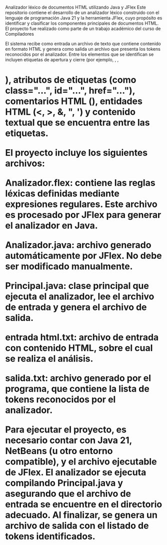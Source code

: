 Analizador léxico de documentos HTML utilizando Java y JFlex
Este repositorio contiene el desarrollo de un analizador léxico construido con el lenguaje de programación Java 21 y la herramienta JFlex, cuyo propósito es identificar y clasificar los componentes principales de documentos HTML. El proyecto fue realizado como parte de un trabajo académico del curso de Compiladores

El sistema recibe como entrada un archivo de texto que contiene contenido en formato HTML y genera como salida un archivo que presenta los tokens reconocidos por el analizador. Entre los elementos que se identifican se incluyen etiquetas de apertura y cierre (por ejemplo, <html>, </body>, <h1>), atributos de etiquetas (como class="...", id="...", href="..."), comentarios HTML (<!-- Esto es un comentario -->), entidades HTML (&lt;, &gt;, &amp;, &quot;, &apos;) y contenido textual que se encuentra entre las etiquetas.

El proyecto incluye los siguientes archivos:

Analizador.flex: contiene las reglas léxicas definidas mediante expresiones regulares. Este archivo es procesado por JFlex para generar el analizador en Java.

Analizador.java: archivo generado automáticamente por JFlex. No debe ser modificado manualmente.

Principal.java: clase principal que ejecuta el analizador, lee el archivo de entrada y genera el archivo de salida.

entrada html.txt: archivo de entrada con contenido HTML, sobre el cual se realiza el análisis.

salida.txt: archivo generado por el programa, que contiene la lista de tokens reconocidos por el analizador.

Para ejecutar el proyecto, es necesario contar con Java 21, NetBeans (u otro entorno compatible), y el archivo ejecutable de JFlex. El analizador se ejecuta compilando Principal.java y asegurando que el archivo de entrada se encuentre en el directorio adecuado. Al finalizar, se genera un archivo de salida con el listado de tokens identificados.